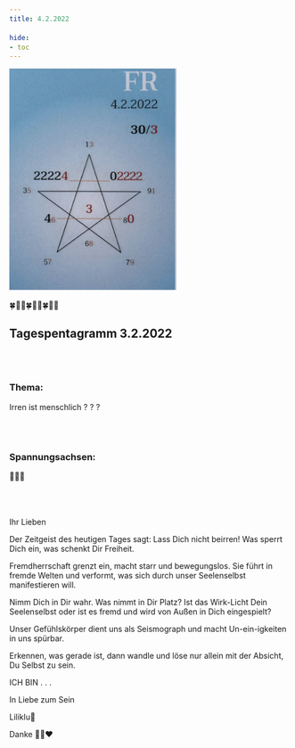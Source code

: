 ```yaml
---
title: 4.2.2022

hide:
- toc
---
```



<style>
img {
  width: 300px;
  max-width: 99%
}
</style>

![](/img/2022/2022-02-04.png)

🍀🦋💚🍀🦋💚🍀🦋💚

## Tagespentagramm 3.2.2022
<br><br>
### Thema:
Irren ist menschlich ? ? ?

<br><br>


### Spannungsachsen:

🧚🍀🧚

<br><br><br>
Ihr Lieben

Der Zeitgeist des heutigen Tages sagt: Lass Dich nicht beirren! Was sperrt Dich ein, was schenkt Dir Freiheit.

Fremdherrschaft grenzt ein, macht starr und bewegungslos. Sie führt in fremde Welten und verformt, was sich durch unser Seelenselbst manifestieren will.

Nimm Dich in Dir wahr. Was nimmt in Dir Platz? Ist das Wirk-Licht Dein Seelenselbst oder ist es fremd und wird von Außen in Dich eingespielt?

Unser Gefühlskörper dient uns als Seismograph und macht  Un-ein-igkeiten in uns spürbar.

Erkennen, was gerade ist, dann wandle und löse nur allein mit der Absicht, Du Selbst zu sein.

ICH BIN . . .

In Liebe zum Sein

Liliklu🦋

 Danke 🧚✨♥️
